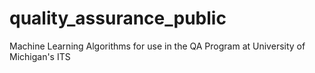 # quality_assurance_public
Machine Learning Algorithms for use in the QA Program at University of Michigan's ITS
